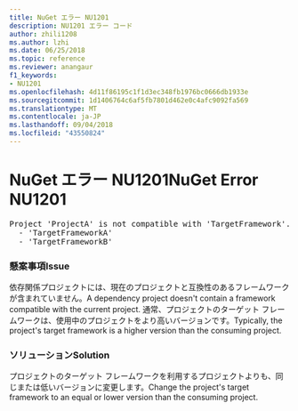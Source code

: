 ```yaml
---
title: NuGet エラー NU1201
description: NU1201 エラー コード
author: zhili1208
ms.author: lzhi
ms.date: 06/25/2018
ms.topic: reference
ms.reviewer: anangaur
f1_keywords:
- NU1201
ms.openlocfilehash: 4d11f86195c1f1d3ec348fb1976bc0666db1933e
ms.sourcegitcommit: 1d1406764c6af5fb7801d462e0c4afc9092fa569
ms.translationtype: MT
ms.contentlocale: ja-JP
ms.lasthandoff: 09/04/2018
ms.locfileid: "43550824"
---
```

# <a name="nuget-error-nu1201"></a><span data-ttu-id="42adf-103">NuGet エラー NU1201</span><span class="sxs-lookup"><span data-stu-id="42adf-103">NuGet Error NU1201</span></span>

<pre>Project 'ProjectA' is not compatible with 'TargetFramework'. Project 'ProjectA' supports:<br/>  - 'TargetFrameworkA'<br/>  - 'TargetFrameworkB'</pre>

### <a name="issue"></a><span data-ttu-id="42adf-104">懸案事項</span><span class="sxs-lookup"><span data-stu-id="42adf-104">Issue</span></span>
<span data-ttu-id="42adf-105">依存関係プロジェクトには、現在のプロジェクトと互換性のあるフレームワークが含まれていません。</span><span class="sxs-lookup"><span data-stu-id="42adf-105">A dependency project doesn't contain a framework compatible with the current project.</span></span> <span data-ttu-id="42adf-106">通常、プロジェクトのターゲット フレームワークは、使用中のプロジェクトをより高いバージョンです。</span><span class="sxs-lookup"><span data-stu-id="42adf-106">Typically, the project's target framework is a higher version than the consuming project.</span></span>

### <a name="solution"></a><span data-ttu-id="42adf-107">ソリューション</span><span class="sxs-lookup"><span data-stu-id="42adf-107">Solution</span></span>
<span data-ttu-id="42adf-108">プロジェクトのターゲット フレームワークを利用するプロジェクトよりも、同じまたは低いバージョンに変更します。</span><span class="sxs-lookup"><span data-stu-id="42adf-108">Change the project's target framework to an equal or lower version than the consuming project.</span></span>

